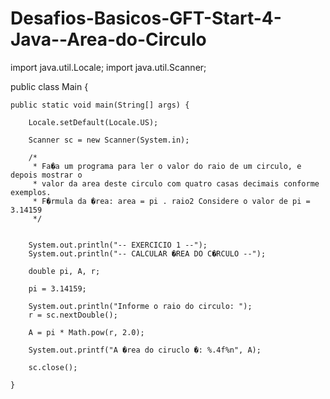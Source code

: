 # Desafios-Basicos-GFT-Start-4-Java--Area-do-Circulo
import java.util.Locale;
import java.util.Scanner;

public class Main {

	public static void main(String[] args) {
		
		Locale.setDefault(Locale.US);
		
		Scanner sc = new Scanner(System.in);
		
		/*
		 * Fa�a um programa para ler o valor do raio de um circulo, e depois mostrar o
		 * valor da area deste circulo com quatro casas decimais conforme exemplos.
		 * F�rmula da �rea: area = pi . raio2 Considere o valor de pi = 3.14159
		 */
		
		
		System.out.println("-- EXERCICIO 1 --");
		System.out.println("-- CALCULAR �REA DO C�RCULO --");

		double pi, A, r;
		
		pi = 3.14159;
		
		System.out.println("Informe o raio do circulo: ");
		r = sc.nextDouble();
		
		A = pi * Math.pow(r, 2.0);
		
		System.out.printf("A �rea do ciruclo �: %.4f%n", A);
		
		sc.close();
		
	}
